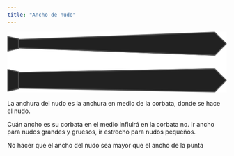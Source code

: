 ```yaml
---
title: "Ancho de nudo"
---
```


![Ancho de nudo](knotwidth.svg)

La anchura del nudo es la anchura en medio de la corbata, donde se hace el nudo.

Cuán ancho es su corbata en el medio influirá en la corbata no. Ir ancho para nudos grandes y gruesos, ir estrecho para nudos pequeños.

<Note>

No hacer que el ancho del nudo sea mayor que el ancho de la punta

</Note>




